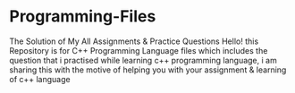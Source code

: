 # Programming-Files
The Solution of My All Assignments &amp; Practice Questions
Hello! this Repository is for C++ Programming Language files which includes the question that i practised while learning c++ programming language, i am sharing this with the motive of helping you with your assignment & learning of c++ language
